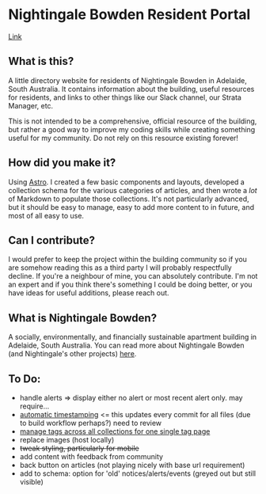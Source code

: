 # Nightingale Bowden Resident Portal

[Link](https://sxxb.github.io/nightingale-bowden-portal/)

## What is this?

A little directory website for residents of Nightingale Bowden in Adelaide, South Australia. It contains information about the building, useful resources for residents, and links to other things like our Slack channel, our Strata Manager, etc.

This is not intended to be a comprehensive, official resource of the building, but rather a good way to improve my coding skills while creating something useful for my community. Do not rely on this resource existing forever!

## How did you make it?

Using [Astro](https://astro.build). I created a few basic components and layouts, developed a collection schema for the various categories of articles, and then wrote a *lot* of Markdown to populate those collections. It's not particularly advanced, but it should be easy to manage, easy to add more content to in future, and most of all easy to use.

## Can I contribute?

I would prefer to keep the project within the building community so if you are somehow reading this as a third party I will probably respectfully decline. If you're a neighbour of mine, you can absolutely contribute. I'm not an expert and if you think there's something I could be doing better, or you have ideas for useful additions, please reach out.

## What is Nightingale Bowden?
A socially, environmentally, and financially sustainable apartment building in Adelaide, South Australia. You can read more about Nightingale Bowden (and Nightingale's other projects) [here](https://www.nightingalehousing.org/project/nightingale-bowden).

## To Do:

- handle alerts => display either no alert or most recent alert only. may require...
- [automatic timestamping](https://docs.astro.build/en/recipes/modified-time/) <= this updates every commit for all files (due to build workflow perhaps?) need to review
- [manage tags across all collections for one single tag page](https://stackoverflow.com/questions/77525579/how-to-retrieve-all-content-with-getcollection)
- replace images (host locally)
- ~~tweak styling, particularly for mobile~~
- add content with feedback from community
- back button on articles (not playing nicely with base url requirement)
- add to schema: option for 'old' notices/alerts/events (greyed out but still visible)


